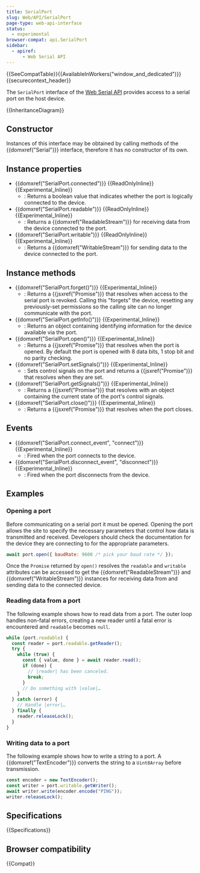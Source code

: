 ```yaml
---
title: SerialPort
slug: Web/API/SerialPort
page-type: web-api-interface
status:
  - experimental
browser-compat: api.SerialPort
sidebar:
  - apiref:
      - Web Serial API
---
```


{{SeeCompatTable}}{{AvailableInWorkers("window_and_dedicated")}}{{securecontext_header}}

The `SerialPort` interface of the [Web Serial API](/en-US/docs/Web/API/Web_Serial_API) provides access to a serial port on the host device.

{{InheritanceDiagram}}

## Constructor

Instances of this interface may be obtained by calling methods of the {{domxref("Serial")}} interface, therefore it has no constructor of its own.

## Instance properties

- {{domxref("SerialPort.connected")}} {{ReadOnlyInline}} {{Experimental_Inline}}
  - : Returns a boolean value that indicates whether the port is logically connected to the device.
- {{domxref("SerialPort.readable")}} {{ReadOnlyInline}} {{Experimental_Inline}}
  - : Returns a {{domxref("ReadableStream")}} for receiving data from the device connected to the port.
- {{domxref("SerialPort.writable")}} {{ReadOnlyInline}} {{Experimental_Inline}}
  - : Returns a {{domxref("WritableStream")}} for sending data to the device connected to the port.

## Instance methods

- {{domxref("SerialPort.forget()")}} {{Experimental_Inline}}
  - : Returns a {{jsxref("Promise")}} that resolves when access to the serial port is revoked. Calling this "forgets" the device, resetting any previously-set permissions so the calling site can no longer communicate with the port.
- {{domxref("SerialPort.getInfo()")}} {{Experimental_Inline}}
  - : Returns an object containing identifying information for the device available via the port.
- {{domxref("SerialPort.open()")}} {{Experimental_Inline}}
  - : Returns a {{jsxref("Promise")}} that resolves when the port is opened. By default the port is opened with 8 data bits, 1 stop bit and no parity checking.
- {{domxref("SerialPort.setSignals()")}} {{Experimental_Inline}}
  - : Sets control signals on the port and returns a {{jsxref("Promise")}} that resolves when they are set.
- {{domxref("SerialPort.getSignals()")}} {{Experimental_Inline}}
  - : Returns a {{jsxref("Promise")}} that resolves with an object containing the current state of the port's control signals.
- {{domxref("SerialPort.close()")}} {{Experimental_Inline}}
  - : Returns a {{jsxref("Promise")}} that resolves when the port closes.

## Events

- {{domxref("SerialPort.connect_event", "connect")}} {{Experimental_Inline}}
  - : Fired when the port connects to the device.
- {{domxref("SerialPort.disconnect_event", "disconnect")}} {{Experimental_Inline}}
  - : Fired when the port disconnects from the device.

## Examples

### Opening a port

Before communicating on a serial port it must be opened. Opening the port allows the site to specify the necessary parameters that control how data is transmitted and received. Developers should check the documentation for the device they are connecting to for the appropriate parameters.

```js
await port.open({ baudRate: 9600 /* pick your baud rate */ });
```

Once the `Promise` returned by `open()` resolves the `readable` and `writable` attributes can be accessed to get the {{domxref("ReadableStream")}} and {{domxref("WritableStream")}} instances for receiving data from and sending data to the connected device.

### Reading data from a port

The following example shows how to read data from a port. The outer loop handles non-fatal errors, creating a new reader until a fatal error is encountered and `readable` becomes `null`.

```js
while (port.readable) {
  const reader = port.readable.getReader();
  try {
    while (true) {
      const { value, done } = await reader.read();
      if (done) {
        // |reader| has been canceled.
        break;
      }
      // Do something with |value|…
    }
  } catch (error) {
    // Handle |error|…
  } finally {
    reader.releaseLock();
  }
}
```

### Writing data to a port

The following example shows how to write a string to a port. A {{domxref("TextEncoder")}} converts the string to a `Uint8Array` before transmission.

```js
const encoder = new TextEncoder();
const writer = port.writable.getWriter();
await writer.write(encoder.encode("PING"));
writer.releaseLock();
```

## Specifications

{{Specifications}}

## Browser compatibility

{{Compat}}
